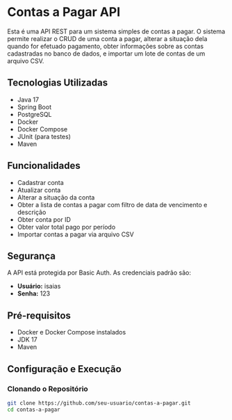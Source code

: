 # Contas a Pagar API

Esta é uma API REST para um sistema simples de contas a pagar. O sistema permite realizar o CRUD de uma conta a pagar, alterar a situação dela quando for efetuado pagamento, obter informações sobre as contas cadastradas no banco de dados, e importar um lote de contas de um arquivo CSV.

## Tecnologias Utilizadas

- Java 17
- Spring Boot
- PostgreSQL
- Docker
- Docker Compose
- JUnit (para testes)
- Maven

## Funcionalidades

- Cadastrar conta
- Atualizar conta
- Alterar a situação da conta
- Obter a lista de contas a pagar com filtro de data de vencimento e descrição
- Obter conta por ID
- Obter valor total pago por período
- Importar contas a pagar via arquivo CSV

## Segurança

A API está protegida por Basic Auth. As credenciais padrão são:

- **Usuário:** isaias
- **Senha:** 123

## Pré-requisitos

- Docker e Docker Compose instalados
- JDK 17
- Maven

## Configuração e Execução

### Clonando o Repositório

```bash
git clone https://github.com/seu-usuario/contas-a-pagar.git
cd contas-a-pagar
